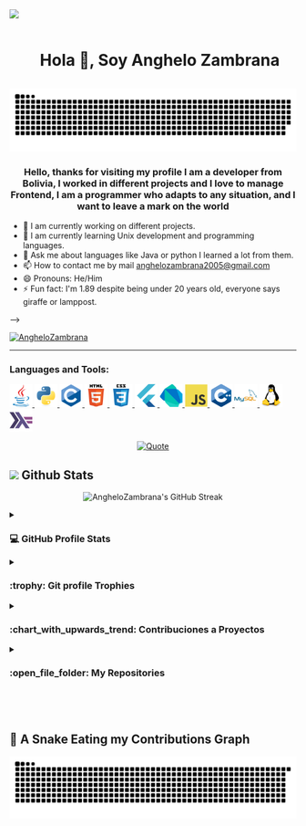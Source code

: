 <img src="https://user-images.githubusercontent.com/73097560/115834477-dbab4500-a447-11eb-908a-139a6edaec5c.gif">

<!--h1 without bottom border-->
<div id="user-content-toc">
  <ul align="center">
    <summary><h1 style="display: inline-block">Hola 👋, Soy Anghelo Zambrana </h1></summary>
  </ul>
</div>

<div align="center">
  <img  src="https://github.com/1999AZZAR/1999AZZAR/blob/readme/resources/img/grid-snake.svg"
       alt="snake" /></a>
</div>

<h3 align="center">Hello, thanks for visiting my profile I am a developer from Bolivia, I worked in different projects and I love to manage Frontend, I am a programmer who adapts to any situation, and I want to leave a mark on the world</h3>

- 🔭 I am currently working on different projects. 
- 🌱 I am currently learning Unix development and programming languages.
- 💬 Ask me about languages like Java or python I learned a lot from them.
- 📫 How to contact me by mail anghelozambrana2005@gmail.com
- 😄 Pronouns: He/Him
- ⚡ Fun fact: I'm 1.89 despite being under 20 years old, everyone says giraffe or lamppost.
  
-->
<p align="left"> <a href="https://github.com/ryo-ma/github-profile-trophy"><img src="https://github-profile-trophy.vercel.app/?username=AngheloZambrana" alt="AngheloZambrana" /></a> </p>

---

<h3 align="left">Languages and Tools:</h3>
<p align="left"> 
  <a href="https://www.java.com" target="_blank" rel="noreferrer"> <img src="https://raw.githubusercontent.com/devicons/devicon/master/icons/java/java-original.svg" alt="java" width="40" height="40"/> </a> 
  <a href="https://www.python.org" target="_blank" rel="noreferrer"> <img src="https://raw.githubusercontent.com/devicons/devicon/master/icons/python/python-original.svg" alt="python" width="40" height="40"/> </a> 
  <a href="https://en.wikipedia.org/wiki/C_(programming_language)" target="_blank" rel="noreferrer"> <img src="https://raw.githubusercontent.com/devicons/devicon/master/icons/c/c-original.svg" alt="c" width="40" height="40"/> </a> 
  <a href="https://developer.mozilla.org/en-US/docs/Web/HTML" target="_blank" rel="noreferrer"> <img src="https://raw.githubusercontent.com/devicons/devicon/master/icons/html5/html5-original-wordmark.svg" alt="html5" width="40" height="40"/> </a> 
  <a href="https://developer.mozilla.org/en-US/docs/Web/CSS" target="_blank" rel="noreferrer"> <img src="https://raw.githubusercontent.com/devicons/devicon/master/icons/css3/css3-original-wordmark.svg" alt="css3" width="40" height="40"/> </a> 
  <a href="https://flutter.dev/" target="_blank" rel="noreferrer"> <img src="https://raw.githubusercontent.com/devicons/devicon/master/icons/flutter/flutter-original.svg" alt="flutter" width="40" height="40"/> </a> 
  <a href="https://dart.dev/" target="_blank" rel="noreferrer"> <img src="https://raw.githubusercontent.com/devicons/devicon/master/icons/dart/dart-original.svg" alt="dart" width="40" height="40"/> </a> 
  <a href="https://developer.mozilla.org/en-US/docs/Web/JavaScript" target="_blank" rel="noreferrer"> <img src="https://raw.githubusercontent.com/devicons/devicon/master/icons/javascript/javascript-original.svg" alt="javascript" width="40" height="40"/> </a> 
  <a href="https://www.w3schools.com/cpp/" target="_blank" rel="noreferrer"> <img src="https://raw.githubusercontent.com/devicons/devicon/master/icons/cplusplus/cplusplus-original.svg" alt="cplusplus" width="40" height="40"/> </a> 
  <a href="https://www.mysql.com/" target="_blank" rel="noreferrer"> <img src="https://raw.githubusercontent.com/devicons/devicon/master/icons/mysql/mysql-original-wordmark.svg" alt="mysql" width="40" height="40"/> </a> 
  <a href="https://www.linux.org/" target="_blank" rel="noreferrer"> <img src="https://raw.githubusercontent.com/devicons/devicon/master/icons/linux/linux-original.svg" alt="linux" width="40" height="40"/> </a> 
  <a href="https://www.haskell.org/" target="_blank" rel="noreferrer"> <img src="https://raw.githubusercontent.com/devicons/devicon/master/icons/haskell/haskell-original.svg" alt="haskell" width="40" height="40"/> </a> 
</p>

<p align="center">
    <a href="https://github.com/piyushsuthar/github-readme-quotes">
        <img alt="Quote" src="https://quotes-github-readme.vercel.app/api?type=horizontal&theme=tokyonight&animation=grow_out_in&quoteCategory=programming">
    </a>
</p>

## <picture> <img src="https://github.com/7oSkaaa/7oSkaaa/blob/main/Images/Statistics.gif?raw=true" width="50px"> </picture> Github Stats

<p align="center">
    <img src="https://github-readme-streak-stats.herokuapp.com/?user=AngheloZambrana&theme=tokyonight_duo" alt="AngheloZambrana's GitHub Streak" />
</p>
</details>
  
<details><summary><h3>💻 GitHub Profile Stats</h3></summary>

<p align="center">
    <a href="https://github.com/anuraghazra/github-readme-stats">
        <img alt="AngheloZambrana's Github Stats" src="https://github-readme-stats.vercel.app/api?username=AngheloZambrana&show_icons=true&count_private=true&locale=en&theme=tokyonight&layout=compact" height="230px"/>
    </a>
    <img src="https://github-readme-stats.vercel.app/api/top-langs?username=AngheloZambrana&langs_count=10&show_icons=true&locale=en&theme=tokyonight" alt="AngheloZambrana" height="230px"/>
    <br/>
    <b>Note:</b> Top languages is only a metric of the languages my public code consists of and doesn't reflect experience or skill level.
</p>

</details>

<details><summary> <h3> :trophy: Git profile Trophies </h3></summary>

<p align="center">
    <a href="https://github.com/ryo-ma/github-profile-trophy">
        <img src="https://github-profile-trophy.vercel.app/?username=AngheloZambrana&layout=compact&theme=tokyonight&column=4&margin-w=15&margin-h=15" alt="AngheloZambrana" />
    </a>
</p>

</details>

<details>
    <summary><h3>:chart_with_upwards_trend: Contribuciones a Proyectos</h3></summary>
    <p align="center">
        <a href="https://github-contributor-stats.vercel.app/api?username=AngheloZambrana&limit=5&theme=dark&combine_all_yearly_contributions=true">
            <img src="https://github-contributor-stats.vercel.app/api?username=AngheloZambrana&limit=5&theme=dark&combine_all_yearly_contributions=true" alt="Contribuciones a Proyectos" />
        </a>
    </p>
</details>
	
<details><summary><h3> :open_file_folder: My Repositories </h3></summary>

<div>
  <p align="center">
    <a href="https://github.com/AngheloZambrana/Practicas-Python">
      <img src="https://github-readme-stats.vercel.app/api/pin/?username=AngheloZambrana&repo=Practicas-Python&theme=tokyonight" alt="Prácticas Python" />
    </a>	  
    <a href="https://github.com/AngheloZambrana/Programaci-n-V-en-Haskell">
      <img src="https://github-readme-stats.vercel.app/api/pin/?username=AngheloZambrana&repo=Programaci-n-V-en-Haskell&theme=tokyonight" alt="Programación V en Haskell" />
    </a>
    <a href="https://github.com/Los-creativos/next-auth">
      <img src="https://github-readme-stats.vercel.app/api/pin/?username=Los-creativos&repo=next-auth&theme=tokyonight" alt="Next Auth" />
    </a>
    <a href="https://github.com/isaias-rojas/asm-systems">
      <img src="https://github-readme-stats.vercel.app/api/pin/?username=isaias-rojas&repo=asm-systems&theme=tokyonight" alt="ASM Systems" />
    </a>
    <a href="https://github.com/Los-creativos/cloteck-e">
      <img src="https://github-readme-stats.vercel.app/api/pin/?username=Los-creativos&repo=cloteck-e&theme=tokyonight" alt="Cloteck E" />
    </a>
    <a href="https://github.com/SoftDevIII/isc-03-hermes">
      <img src="https://github-readme-stats.vercel.app/api/pin/?username=SoftDevIII&repo=isc-03-hermes&theme=tokyonight" alt="ISC 03 Hermes" />
    </a>
    <a href="https://github.com/AngheloZambrana/Kitt">
      <img src="https://github-readme-stats.vercel.app/api/pin/?username=AngheloZambrana&repo=Kitt&theme=tokyonight" alt="Kitt" />
    </a>
  </p>
</div>

</details>

</br></br>
	
## 🐍 A Snake Eating my Contributions Graph
	
<p align = "center">
	<img src = "https://github.com/7oSkaaa/7oSkaaa/blob/output/github-contribution-grid-snake.svg?" alt = "Snake Game"/>
</p>

<!--
**AngheloZambrana/AngheloZambrana** is a ✨ _special_ ✨ repository because its `README.md` (this file) appears on your GitHub profile.

Here are some ideas to get you started:


